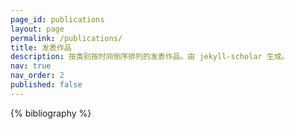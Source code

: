 ```yaml
---
page_id: publications
layout: page
permalink: /publications/
title: 发表作品
description: 按类别按时间倒序排列的发表作品。由 jekyll-scholar 生成。
nav: true
nav_order: 2
published: false
---
```


<!-- _pages/publications.md -->
<div class="publications">

{% bibliography %}

</div>

